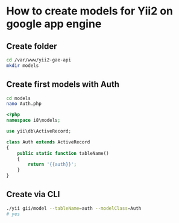 # How to create models for Yii2 on google app engine

## Create folder

```bash
cd /var/www/yii2-gae-api
mkdir models
```

## Create first models with Auth

```bash
cd models
nano Auth.php
```

```php
<?php
namespace i8\models;

use yii\db\ActiveRecord;

class Auth extends ActiveRecord
{
    public static function tableName()
    {
        return '{{auth}}';
    }
}
```

## Create via CLI

```bash
./yii gii/model --tableName=auth --modelClass=Auth
# yes
```
